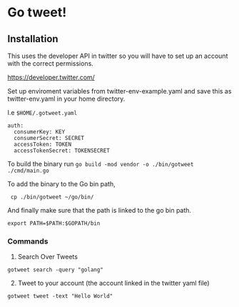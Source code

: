 # Go tweet!

## Installation 
This uses the developer API in twitter so you will have to set up an account with the correct permissions.

https://developer.twitter.com/

Set up enviroment variables from twitter-env-example.yaml and save this as twitter-env.yaml in your home directory.

I.e ```$HOME/.gotweet.yaml```

```
auth:
  consumerKey: KEY
  consumerSecret: SECRET
  accessToken: TOKEN
  accessTokenSecret: TOKENSECRET
```

To build the binary run 
```go build -mod vendor -o ./bin/gotweet ./cmd/main.go```

To add the binary to the Go bin path, 

```
 cp ./bin/gotweet ~/go/bin/   
```
And finally make sure that the path is linked to the go bin path.

```export PATH=$PATH:$GOPATH/bin ```

### Commands 

1) Search Over Tweets

```gotweet search -query "golang"```

2) Tweet to your account (the account linked in the twitter yaml file)

```gotweet tweet -text "Hello World"```

